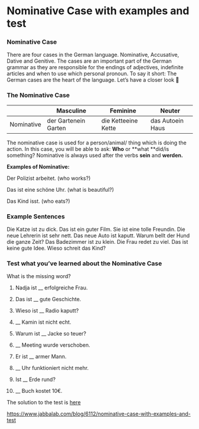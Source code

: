# Nominative Case with examples and test

### Nominative Case

There are four cases in the German language. Nominative, Accusative, Dative and Genitive. The cases are an important part of the German grammar as they are responsible for the endings of adjectives, indefinite articles and when to use which personal pronoun. To say it short: The German cases are the heart of the language. Let’s have a closer look 🙂

 

 

 

 

### The Nominative Case

|            | Masculine            | Feminine            | Neuter           |
| ---------- | -------------------- | ------------------- | ---------------- |
| Nominative | der Gartenein Garten | die Ketteeine Kette | das Autoein Haus |

The nominative case is used for a person/animal/ thing which is doing the action. In this case, you will be able to ask: **Who** or **what **did/is something? Nominative is always used after the verbs **sein** and **werden.**

**Examples of Nominative:**

Der Polizist arbeitet. (who works?)

Das ist eine schöne Uhr. (what is beautiful?)

Das Kind isst. (who eats?)

 

### Example Sentences

Die Katze ist zu dick.
Das ist ein guter Film.
Sie ist eine tolle Freundin.
Die neue Lehrerin ist sehr nett.
Das neue Auto ist kaputt.
Warum bellt der Hund die ganze Zeit?
Das Badezimmer ist zu klein.
Die Frau redet zu viel.
Das ist keine gute Idee.
Wieso schreit das Kind?

### Test what you’ve learned about the Nominative Case

What is the missing word?

1. Nadja ist __ erfolgreiche Frau.

2. Das ist __ gute Geschichte.
3. Wieso ist __ Radio kaputt?
4. __ Kamin ist nicht echt.
5. Warum ist __ Jacke so teuer?

6. __ Meeting wurde verschoben.

7. Er ist __ armer Mann.
8. __ Uhr funktioniert nicht mehr.
9. Ist __ Erde rund?

10. __ Buch kostet 10€.

The solution to the test is [here](http://www.jabbalab.com/blog/7700/solution-of-the-german-nominative-case-test)

https://www.jabbalab.com/blog/6112/nominative-case-with-examples-and-test



​                    